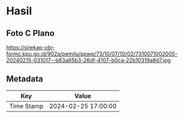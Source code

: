 # Hasil

## Foto C Plano

https://sirekap-obj-formc.kpu.go.id/902a/pemilu/ppwp/73/10/07/10/02/7310071002005-20240215-031017--b63a65b3-26df-4107-b0ca-22b10319a8d7.jpg


## Metadata

| Key        | Value               |
| ---------- | ------------------- |
| Time Stamp | 2024-02-25 17:00:00 |



